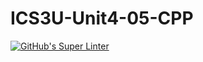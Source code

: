 # ICS3U-Unit4-05-CPP

[![GitHub's Super Linter](https://github.com/Michael-Zagon/ICS3U-Unit4-05-CPP/workflows/GitHub's%20Super%20Linter/badge.svg)](https://github.com/Michael-Zagon/ICS3U-Unit4-05-CPP/actions)
